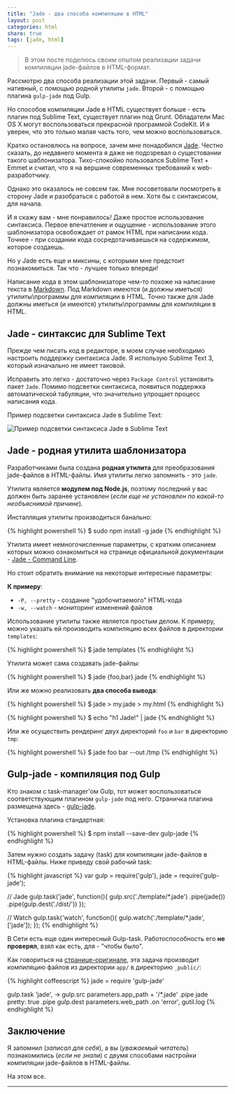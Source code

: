 ```yaml
---
title: "Jade - два способа компиляции в HTML"
layout: post
categories: html
share: true
tags: [jade, html]
---
```


> В этом посте поделюсь своим опытом реализации задачи компиляции jade-файлов в HTML-формат.

Рассмотрю два способа реализации этой задачи. Первый - самый нативный, с помощью родной утилиты `jade`. Второй - с помощью плагина `gulp-jade` под Gulp.

Но способов компиляции Jade в HTML существует больше - есть плагин под Sublime Text, существует плагин под Grunt. Обладатели Mac OS X могут воспользоваться прекрасной программой CodeKit. И я уверен, что это только малая часть того, чем можно воспользоваться.

Кратко остановлюсь на вопросе, зачем мне понадобился [Jade][1]. Честно сказать, до недавнего момента я даже не подозревал о сущестовании такого шаблонизатора. Тихо-спокойно пользовался Sublime Text + Emmet и считал, что я на вершине современных требований к web-разработчику.

Однако это оказалось не совсем так. Мне посоветовали посмотреть в сторону Jade и разобраться с работой в нем. Хотя бы с синтаксисом, для начала.

И я скажу вам - мне понравилось! Даже простое использование синтаксиса. Первое впечатление и ощущение - использование этого шаблонизатора освобождает от рамок HTML при написании кода. Точнее - при создании кода сосредотачиваешься на содержимом, которое создаешь.

Но у Jade есть еще и миксины, с которыми мне предстоит познакомиться. Так что - лучшее только впереди!

Написание кода в этом шаблонизаторе чем-то похоже на написание текста в [Markdown][2]. Под Markdown имеются (и должны иметься) утилиты\программы для компиляции в HTML. Точно также для Jade должны иметься (и имеются) утилиты\программы для компиляции в HTML.

## Jade - синтаксис для Sublime Text

Прежде чем писать код в редакторе, в моем случае необходимо настроить поддержку синтаксиса Jade. Я использую Sublime Text 3, который изначально не имеет таковой.

Исправить это легко - достаточно через `Package Control` установить пакет `Jade`. Помимо подсветки синтаксиса, появиться поддержка автоматической табуляции, что значительно упрощает процесс написания кода.

Пример подсветки синтаксиса Jade в Sublime Text:

![Пример подсветки синтаксиса Jade в Sublime Text]({{site.url}}/images/uploads/2014/11/jade.png)

## Jade - родная утилита шаблонизатора

Разработчиками была создана **родная утилита** для преобразования jade-файлов в HTML-файлы. Имя утилиты легко запомнить - это `jade`.

Утилита является **модулем под Node.js**, поэтому последний у вас должен быть заранее установлен (*если еще не установлен по какой-то необъяснимой причине*).

Инсталляция утилиты производиться банально:

{% highlight powershell %}
$ sudo npm install -g jade
{% endhighlight %}

Утилита имеет немногочисленные параметры, с кратким описанием которых можно ознакомиться на странице официальной документации - [Jade - Command Line][4].

Но стоит обратить внимание на некоторые интересные параметры:

**К примеру**:

  * `-P, --pretty` - создание "удобочитаемого" HTML-кода
  * `-w, --watch` - мониторинг изменений файлов

Использование утилиты также является простым делом. К примеру, можно указать ей производить компиляцию всех файлов в директории `templates`:

{% highlight powershell %}
$ jade templates
{% endhighlight %}

Утилита может сама создавать jade-файлы:

{% highlight powershell %}
$ jade {foo,bar}.jade
{% endhighlight %}

Или же можно реализовать **два способа вывода**:

{% highlight powershell %}
$ jade > my.jade > my.html
{% endhighlight %}

{% highlight powershell %}
$ echo "h1 Jade!" | jade
{% endhighlight %}

Или же осуществить рендеринг двух директорий `foo` и `bar` в директорию `tmp`:

{% highlight powershell %}
$ jade foo bar --out /tmp
{% endhighlight %}

## Gulp-jade - компиляция под Gulp

Кто знаком с task-manager'ом Gulp, тот может воспользоваться соответствующим плагином `gulp-jade` под него. Страничка плагина размещена здесь - [gulp-jade][5].

Установка плагина стандартная:

{% highlight powershell %}
$ npm install --save-dev gulp-jade
{% endhighlight %}

Затем нужно создать задачу (task) для компиляции jade-файлов в HTML-файлы. Ниже приведу свой рабочий task:

{% highlight javascript %}
var gulp = require('gulp'),
jade = require('gulp-jade');

// Jade
gulp.task('jade', function(){
  gulp.src('./template/*.jade')
    .pipe(jade())
    .pipe(gulp.dest('./dist/'))
});

// Watch
gulp.task('watch', function(){
 gulp.watch('./template/*.jade',['jade']);
});
{% endhighlight %}

В Сети есть еще один интересный Gulp-task. Работоспособность его **не проверял**, взял как есть, для - "чтобы было".

Как говориться на [странице-оригинале][6], эта задача производит компиляцию файлов из директории `app/` в директорию `_public/`:

{% highlight coffeescript %}
jade = require 'gulp-jade'

gulp.task 'jade', ->
  gulp.src parameters.app_path + '/*.jade'
  .pipe jade pretty: true
  .pipe gulp.dest parameters.web_path
  .on 'error', gutil.log
{% endhighlight %}

## Заключение

Я запомнил (*записал для себя*), а вы (*уважаемый читатель*) познакомились (*если не знали*) с двумя способами настройки компиляции jade-файлов в HTML-файлы.

На этом все.

 [1]: http://jade-lang.com/ "Jade"
 [2]: http://localhost:7788/third/?p=717 "Язык Markdown - обзор редакторов для работы"
 [3]: http://localhost:7788/third/wp-content/uploads/2014/11/jade.png
 [4]: http://jade-lang.com/command-line/ "Jade - Command Line"
 [5]: https://www.npmjs.org/package/gulp-jade "gulp-jade"
 [6]: http://david.nowinsky.net/gulp-book/example/jade.html "Compiling Jade files"

---
